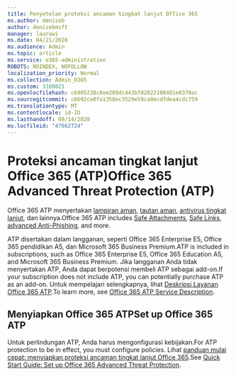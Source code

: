 ```yaml
---
title: Penyetelan proteksi ancaman tingkat lanjut Office 365
ms.author: deniseb
author: denisebmsft
manager: laurawi
ms.date: 04/21/2020
ms.audience: Admin
ms.topic: article
ms.service: o365-administration
ROBOTS: NOINDEX, NOFOLLOW
localization_priority: Normal
ms.collection: Admin_O365
ms.custom: 3100021
ms.openlocfilehash: c6905238c8ee209dc443bf82022108401e0370ac
ms.sourcegitcommit: c6692ce0fa1358ec3529e59ca0ecdfdea4cdc759
ms.translationtype: MT
ms.contentlocale: id-ID
ms.lasthandoff: 09/14/2020
ms.locfileid: "47662724"
---
```

# <a name="office-365-advanced-threat-protection-atp"></a><span data-ttu-id="882c4-102">Proteksi ancaman tingkat lanjut Office 365 (ATP)</span><span class="sxs-lookup"><span data-stu-id="882c4-102">Office 365 Advanced Threat Protection (ATP)</span></span>

<span data-ttu-id="882c4-103">Office 365 ATP menyertakan [lampiran aman](https://docs.microsoft.com/microsoft-365/security/office-365-security/atp-safe-attachments), [tautan aman](https://docs.microsoft.com/microsoft-365/security/office-365-security/atp-safe-links), [antivirus tingkat lanjut](https://docs.microsoft.com/microsoft-365/security/office-365-security/atp-anti-phishing), dan lainnya.</span><span class="sxs-lookup"><span data-stu-id="882c4-103">Office 365 ATP includes [Safe Attachments](https://docs.microsoft.com/microsoft-365/security/office-365-security/atp-safe-attachments), [Safe Links](https://docs.microsoft.com/microsoft-365/security/office-365-security/atp-safe-links), [advanced Anti-Phishing](https://docs.microsoft.com/microsoft-365/security/office-365-security/atp-anti-phishing), and more.</span></span> 

<span data-ttu-id="882c4-104">ATP disertakan dalam langganan, seperti Office 365 Enterprise E5, Office 365 pendidikan A5, dan Microsoft 365 Business Premium.</span><span class="sxs-lookup"><span data-stu-id="882c4-104">ATP is included in subscriptions, such as Office 365 Enterprise E5, Office 365 Education A5, and Microsoft 365 Business Premium.</span></span> <span data-ttu-id="882c4-105">Jika langganan Anda tidak menyertakan ATP, Anda dapat berpotensi membeli ATP sebagai add-on.</span><span class="sxs-lookup"><span data-stu-id="882c4-105">If your subscription does not include ATP, you can potentially purchase ATP as an add-on.</span></span> <span data-ttu-id="882c4-106">Untuk mempelajari selengkapnya, lihat [Deskripsi Layanan Office 365 ATP](https://docs.microsoft.com/office365/servicedescriptions/office-365-advanced-threat-protection-service-description).</span><span class="sxs-lookup"><span data-stu-id="882c4-106">To learn more, see [Office 365 ATP Service Description](https://docs.microsoft.com/office365/servicedescriptions/office-365-advanced-threat-protection-service-description).</span></span>

## <a name="set-up-office-365-atp"></a><span data-ttu-id="882c4-107">Menyiapkan Office 365 ATP</span><span class="sxs-lookup"><span data-stu-id="882c4-107">Set up Office 365 ATP</span></span>

<span data-ttu-id="882c4-108">Untuk perlindungan ATP, Anda harus mengonfigurasi kebijakan.</span><span class="sxs-lookup"><span data-stu-id="882c4-108">For ATP protection to be in effect, you must configure policies.</span></span> <span data-ttu-id="882c4-109">Lihat [panduan mulai cepat: menyiapkan proteksi ancaman tingkat lanjut Office 365](https://docs.microsoft.com/office365/securitycompliance/checklist-atp-setup).</span><span class="sxs-lookup"><span data-stu-id="882c4-109">See [Quick Start Guide: Set up Office 365 Advanced Threat Protection](https://docs.microsoft.com/office365/securitycompliance/checklist-atp-setup).</span></span>

